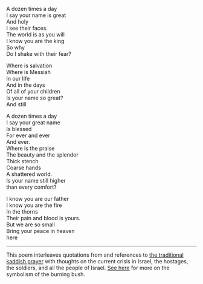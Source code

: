 A dozen times a day  
I say your name is great  
And holy  
I see their faces.  
The world is as you will  
I know you are the king  
So why  
Do I shake with their fear?  
  
Where is salvation  
Where is Messiah  
In our life  
And in the days  
Of all of your children  
Is your name so great?  
And still  
  
A dozen times a day  
I say your great name  
Is blessed  
For ever and ever  
And ever.  
Where is the praise  
The beauty and the splendor  
Thick stench  
Coarse hands  
A shattered world.  
Is your name still higher  
than every comfort?  
  
I know you are our father  
I know you are the fire  
In the thorns  
Their pain and blood is yours.  
But we are so small  
Bring your peace in heaven  
here

* * *

This poem interleaves quotations from and references to [the traditional kaddish prayer](https://www.chabad.org/library/article_cdo/aid/371079/jewish/What-Is-Kaddish.htm) with thoughts on the current crisis in Israel, the hostages, the soldiers, and all the people of Israel. [See here](https://www.chabad.org/parshah/article_cdo/aid/349076/jewish/Where-Were-You.htm) for more on the symbolism of the burning bush.